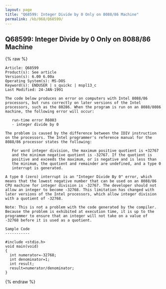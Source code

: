 ```yaml
---
layout: page
title: "Q68599: Integer Divide by 0 Only on 8088/86 Machine"
permalink: /kb/068/Q68599/
---
```


## Q68599: Integer Divide by 0 Only on 8088/86 Machine

{% raw %}

	Article: Q68599
	Product(s): See article
	Version(s): 6.00 6.00a
	Operating System(s): MS-DOS
	Keyword(s): ENDUSER | s_quickc | mspl13_c
	Last Modified: 24-JAN-1991
	
	The code below produces an error on computers with Intel 8088/86
	processors, but runs correctly on later versions of the Intel
	processors, such as the 80286. When the program is run on an 8088/8086
	machine, the following error will occur:
	
	   run-time error R6003
	   - integer divide by 0
	
	The problem is caused by the difference between the IDIV instruction
	on the processors. The Intel programmer's reference manual for the
	8088/86 processor states the following:
	
	   For word integer division, the maximum positive quotient is +32767
	   and the minimum negative quotient is -32767. If the quotient is
	   positive and exceeds the maximum, or is negative and is less than
	   the minimum, the quotient and remainder are undefined, and a type 0
	   interrupt is generated.
	
	A type 0 (zero) interrupt is an "Integer Divide By 0" error, which
	means that the lowest negative number that can be used on an 8088/86
	CPU machine for integer division is -32767. The developer should not
	allow an integer to become -32768. This limitation has changed with
	later versions of the Intel processors, which allow integer division
	with a quotient of -32768.
	
	Note: This is not a problem with the code generated by the compiler.
	Because the problem is exhibited at execution time, it is up to the
	programmer to ensure that an integer will not take on a value of
	-32768 before it is used as a quotient.
	
	Sample Code
	-----------
	
	#include <stdio.h>
	void main(void)
	{
	  int numerator=-32768;
	  int denominator=1;
	  int result;
	  result=numerator/denominator;
	}

{% endraw %}
